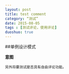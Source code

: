 ```yaml
---
layout: post
title: test comment
category: “测试”
date: 2015-08-05
tags : [测试评论，使用评论]
duoshuo: true
---
```


##单例设计模式

**意图**
    
    另外将要测试是否具有自由评论功能。